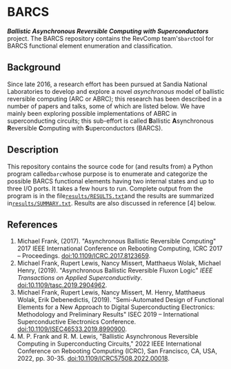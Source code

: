 # BARCS
_**Ballistic Asynchronous Reversible Computing with Superconductors**_ project.
The BARCS repository contains the RevComp team's`barc`tool for BARCS functional element enumeration and classification.

## Background

Since late 2016, a research effort has been pursued at Sandia National Laboratories to develop and explore a novel _asynchronous_ model of ballistic reversible computing (ARC or ABRC); this research has been described in a number of papers and talks, some of which are listed below. We have mainly been exploring possible implementations of ABRC in superconducting circuits; this sub-effort is called **B**allistic **A**synchronous **R**eversible **C**omputing with **S**uperconductors (BARCS).

## Description

This repository contains the source code for (and results from) a Python program called`barc`whose purpose is to enumerate and categorize the possible BARCS functional elements having two internal states and up to three I/O ports. It takes a few hours to run.  Complete output from the program is in the file[`results/RESULTS.txt`](results/RESULTS.txt)and the results are summarized in[`results/SUMMARY.txt`](results/SUMMARY.txt). Results are also discussed in reference [4] below.

## References

1. Michael Frank, (2017). "Asynchronous Ballistic Reversible Computing" 2017 IEEE International Conference on Rebooting Computing, ICRC 2017 – Proceedings. [doi:10.1109/ICRC.2017.8123659](https://doi.org/10.1109/ICRC.2017.8123659).
2. Michael Frank, Rupert Lewis, Nancy Missert, Matthaeus Wolak, Michael Henry, (2019). "Asynchronous Ballistic Reversible Fluxon Logic" _IEEE Transactions on Applied Superconductivity_. [doi:10.1109/tasc.2019.2904962](https://doi.org/10.1109/tasc.2019.2904962).
3. Michael Frank, Rupert Lewis, Nancy Missert, M. Henry, Matthaeus Wolak, Erik Debenedictis, (2019). "Semi-Automated Design of Functional Elements for a New Approach to Digital Superconducting Electronics: Methodology and Preliminary Results" ISEC 2019 – International Superconductive Electronics Conference. [doi:10.1109/ISEC46533.2019.8990900](https://doi.org/10.1109/ISEC46533.2019.8990900).
4. M. P. Frank and R. M. Lewis, "Ballistic Asynchronous Reversible Computing in Superconducting Circuits," 2022 IEEE International Conference on Rebooting Computing (ICRC), San Francisco, CA, USA, 2022, pp. 30-35. [doi:10.1109/ICRC57508.2022.00018](https://doi.org/10.1109/ICRC57508.2022.00018).
